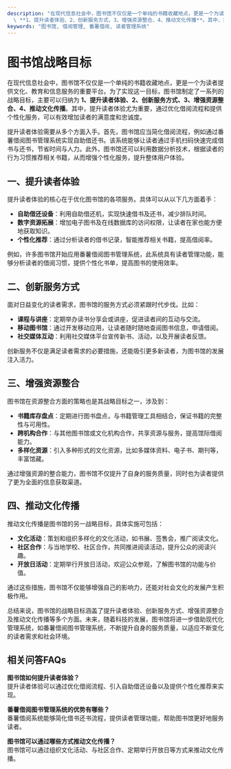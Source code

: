 ```yaml
---
description: "在现代信息社会中，图书馆不仅仅是一个单纯的书籍收藏地点，更是一个为读者提供文化、教育和信息服务的重要平台。为了实现这一目标，图书馆制定了一系列的战略目标，主要可以归纳为\
  \ **1、提升读者体验、2、创新服务方式、3、增强资源整合、4、推动文化传播**。其中，提升读者体验尤为重要，通过优化借阅流程和提供个性化服务，可以有效增加读者的满意度和忠诚度。"
keywords: "图书馆, 借阅管理, 番薯借阅, 读者管理系统"
---
```

# 图书馆战略目标

在现代信息社会中，图书馆不仅仅是一个单纯的书籍收藏地点，更是一个为读者提供文化、教育和信息服务的重要平台。为了实现这一目标，图书馆制定了一系列的战略目标，主要可以归纳为 **1、提升读者体验、2、创新服务方式、3、增强资源整合、4、推动文化传播**。其中，提升读者体验尤为重要，通过优化借阅流程和提供个性化服务，可以有效增加读者的满意度和忠诚度。

提升读者体验需要从多个方面入手。首先，图书馆应当简化借阅流程，例如通过番薯借阅图书管理系统实现自助借还书。该系统能够让读者通过手机扫码快速完成借书与还书，节省时间与人力。此外，图书馆还可以利用数据分析技术，根据读者的行为习惯推荐相关书籍，从而增强个性化服务，提升整体用户体验。

## **一、提升读者体验**

提升读者体验的核心在于优化图书馆的各项服务。具体可以从以下几方面着手：

- **自助借还设备**：利用自助借还机，实现快速借书及还书，减少排队时间。
- **数字资源拓展**：增加电子图书及在线数据库的访问权限，让读者在家也能方便地获取知识。
- **个性化推荐**：通过分析读者的借书记录，智能推荐相关书籍，提高借阅率。

例如，许多图书馆开始应用番薯借阅图书管理系统，此系统具有读者管理功能，能够分析读者的借阅习惯，提供个性化书单，提高图书的使用效率。

## **二、创新服务方式**

面对日益变化的读者需求，图书馆的服务方式必须紧跟时代步伐。比如：

- **课程与讲座**：定期举办读书分享会或讲座，促进读者间的互动与交流。
- **移动图书馆**：通过开发移动应用，让读者随时随地查阅图书信息，申请借阅。
- **社交媒体互动**：利用社交媒体平台宣传新书、活动，以及开展读者反馈。

创新服务不仅是满足读者需求的必要措施，还能吸引更多新读者，为图书馆的发展注入活力。

## **三、增强资源整合**

图书馆在资源整合方面的策略也是其战略目标之一，涉及到：

- **书籍库存盘点**：定期进行图书盘点，与书籍管理工具相结合，保证书籍的完整性与可用性。
- **跨机构合作**：与其他图书馆或文化机构合作，共享资源与服务，提高馆际借阅能力。
- **多样化资源**：引入多种形式的文化资源，比如多媒体资料、电子书、期刊等，丰富馆藏。

通过增强资源的整合能力，图书馆不仅提升了自身的服务质量，同时也为读者提供了更为全面的信息获取渠道。

## **四、推动文化传播**

推动文化传播是图书馆的另一战略目标，具体实施可包括：

- **文化活动**：策划和组织多样化的文化活动，如书展、签售会，推广阅读文化。
- **社区合作**：与当地学校、社区合作，共同推进阅读活动，提升公众的阅读兴趣。
- **开放日活动**：定期举行开放日活动，欢迎公众参观，了解图书馆的功能与价值。

通过这些措施，图书馆不仅能够增强自己的影响力，还能对社会文化的发展产生积极作用。

总结来说，图书馆的战略目标涵盖了提升读者体验、创新服务方式、增强资源整合及推动文化传播等多个方面。未来，随着科技的发展，图书馆将进一步借助现代化管理系统，如番薯借阅图书管理系统，不断提升自身的服务质量，以适应不断变化的读者需求和社会环境。

## 相关问答FAQs

**图书馆如何提升读者体验？**  
提升读者体验可以通过优化借阅流程、引入自助借还设备以及提供个性化推荐来实现。

**番薯借阅图书管理系统的优势有哪些？**  
番薯借阅系统能够简化借书还书流程，提供读者管理功能，帮助图书馆更好地服务读者。

**图书馆可以通过哪些方式推动文化传播？**  
图书馆可以通过组织文化活动、与社区合作、定期举行开放日等方式来推动文化传播。
